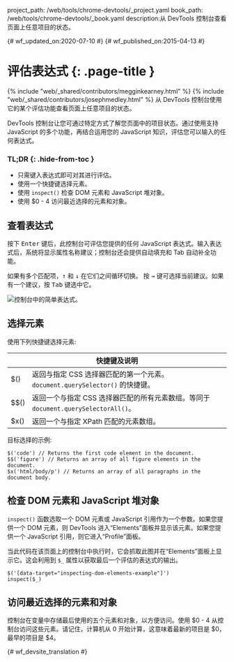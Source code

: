 project_path: /web/tools/chrome-devtools/_project.yaml
book_path: /web/tools/chrome-devtools/_book.yaml
description:从 DevTools 控制台查看页面上任意项目的状态。

{# wf_updated_on:2020-07-10 #}
{# wf_published_on:2015-04-13 #}

# 评估表达式 {: .page-title }

{% include "web/_shared/contributors/megginkearney.html" %}
{% include "web/_shared/contributors/josephmedley.html" %}
从 DevTools 控制台使用它的某个评估功能查看页面上任意项目的状态。

DevTools 控制台让您可通过特定方式了解您页面中的项目状态。通过使用支持 JavaScript 的多个功能，再结合运用您的 JavaScript 知识，评估您可以输入的任何表达式。





### TL;DR {: .hide-from-toc }
- 只需键入表达式即可对其进行评估。
- 使用一个快捷键选择元素。
- 使用  <code>inspect()</code> 检查 DOM 元素和 JavaScript 堆对象。
- 使用 $0 - 4 访问最近选择的元素和对象。


## 查看表达式

按下 <kbd class="kbd">Enter</kbd> 键后，此控制台可评估您提供的任何 JavaScript 表达式。输入表达式后，系统将显示属性名称建议；控制台还会提供自动填充和 Tab 自动补全功能。





如果有多个匹配项，<kbd class="kbd">↑</kbd> 和 <kbd class="kbd">↓</kbd> 在它们之间循环切换。
按 <kbd class="kbd">→</kbd> 键可选择当前建议。如果有一个建议，按 <kbd class="kbd">Tab</kbd> 键选中它。



![控制台中的简单表达式。](images/evaluate-expressions.png)

## 选择元素

使用下列快捷键选择元素:

<table class="responsive">
  <thead>
    <tr>
      <th colspan="2">快捷键及说明</th>
    </tr>
  </thead>
  <tbody>
    <tr>
      <td data-th="Shortcut">$()</td>
      <td data-th="Description">返回与指定 CSS 选择器匹配的第一个元素。 <code>document.querySelector()</code> 的快捷键。</td>
    </tr>
    <tr>
      <td data-th="Shortcut">$$()</td>
      <td data-th="Description">返回一个与指定 CSS 选择器匹配的所有元素数组。等同于 <code>document.querySelectorAll()</code>。</td>
    </tr>
    <tr>
      <td data-th="Shortcut">$x()</td>
      <td data-th="Description">返回一个与指定 XPath 匹配的元素数组。</td>
    </tr>
  </tbody>
</table>

目标选择的示例:

    $('code') // Returns the first code element in the document.
    $$('figure') // Returns an array of all figure elements in the document.
    $x('html/body/p') // Returns an array of all paragraphs in the document body.

## 检查 DOM 元素和 JavaScript 堆对象

`inspect()` 函数选取一个 DOM 元素或 JavaScript 引用作为一个参数。如果您提供一个 DOM 元素，则 DevTools 进入“Elements”面板并显示该元素。如果您提供一个 JavaScript 引用，则它进入“Profile”面板。






当此代码在该页面上的控制台中执行时，它会抓取此图并在“Elements”面板上显示它。这会利用到 `$_` 属性以获取最后一个评估的表达式的输出。




    $('[data-target="inspecting-dom-elements-example"]')
    inspect($_)

## 访问最近选择的元素和对象

控制台在变量中存储最后使用的五个元素和对象，以方便访问。使用 $0 - 4 从控制台访问这些元素。请记住，计算机从 0 开始计算，这意味着最新的项目是 $0，最早的项目是 $4。







{# wf_devsite_translation #}
